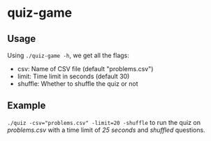 # quiz-game

## Usage

Using `./quiz-game -h`, we get all the flags:

- csv: Name of CSV file (default "problems.csv")
- limit: Time limit in seconds (default 30)
- shuffle: Whether to shuffle the quiz or not

## Example 

`./quiz -csv="problems.csv" -limit=20 -shuffle` to run the quiz on _problems.csv_ with a time limit of _25 seconds_ and _shuffled_ questions.
